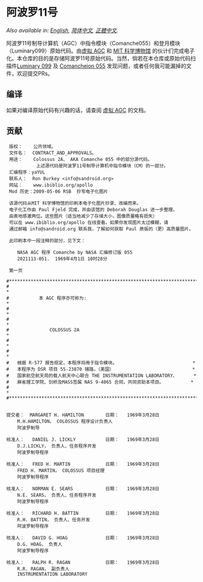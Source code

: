 阿波罗11号
=========

*Also available in: [English](README.md), [简体中文](README.zh_cn.md), [正體中文](README.zh_tw.md).*

阿波罗11号制导计算机（AGC）中指令模块（Comanche055）和登月模块（Luminary099）原始代码。由[虚拟 AGC](http://www.ibiblio.org/apollo/) 和 [MIT 科学博物馆](http://web.mit.edu/museum/) 的伙计们完成电子化。本仓库的目的是存储阿波罗11号原始代码。当然，倘若在本仓库或原始代码扫描件[Luminary 099](http://www.ibiblio.org/apollo/ScansForConversion/Luminary099/) 及 [Comancheion 055](http://www.ibiblio.org/apollo/ScansForConversion/Comanche055/) 发现问题，或者任何我可能漏掉的文件，欢迎提交PRs。

## 编译

如果对编译原始代码有兴趣的话，请查阅 [虚拟 AGC](https://github.com/rburkey2005/virtualagc) 的文档。

## 贡献

     版权：    公共领域。
     文件名：  CONTRACT_AND_APPROVALS。
     用途：    Colossus 2A、 AKA Comanche 055 中的部分源代码。
               上述源代码是阿波罗11号制导计算机中指令模块（CM）的一部分。
     汇编程序：yaYUL
     联系人：  Ron Burkey <info@sandroid.org>
     网站：    www.ibiblio.org/apollo
     Mod 历史：2009-05-06 RSB  抄写电子化图片

     该源代码从MIT 科学博物馆的印刷本电子化图片抄录、改编而来。
     电子化工作由 Paul Fjeld 完成，并由该馆的 Deborah Douglas 进一步整理。
     由衷地感激两位。这些图片（适当地减少了存储大小，图像质量略有损失）
     可以在 www.ibiblio.org/apollo 在线查看。如果你发现图片太过模糊，请
     通过邮箱 info@sandroid.org 联系我，了解如何获取 Paul 原版的（更）高质量图片。

     此印刷本中一段注释的部分，见下文：

        NASA AGC 程序 Comanche by NASA 汇编修订版 055
        2021113-051.  1969年4月1日 10时28分

     第一页

    #************************************************************************
    #                                                                       *
    #           本 AGC 程序亦可称为:                                         *
    #                                                                       *
    #                                                                       *
    #               COLOSSUS 2A                                             *
    #                                                                       *
    #                                                                       *
    #   根据 R-577 报告规定，本程序将用于指令模块。                            *
    #   本程序为 DSR 项目 55-23870 铺路，（美国）                             *
    #   国家航空航天局的载人航天中心联合 THE INSTRUMENTATION LABORATORY、      *
    #   麻省理工学院、剑桥及MASS签属 NAS 9-4065 合同，共同资助本项目。          *
    #                                                                       *
    #************************************************************************


    提交者：  MARGARET H. HAMILTON        日期：   1969年3月28日
        M.H.HAMILTON， COLOSSUS 程序设计负责人
        阿波罗制导

    核准人：   DANIEL J. LICKLY           日期：   1969年3月28日
        D.J.LICKLY， 负责人、任务程序开发
        阿波罗制导程序

    核准人：   FRED H. MARTIN             日期：   1969年3月28日
        FRED H. MARTIN， COLOSSUS 项目经理
        阿波罗制导程序

    核准人：   NORMAN E. SEARS            日期：   1969年3月28日
        N.E. SEARS， 负责人、任务程序开发
        阿波罗制导程序

    核准人：   RICHARD H. BATTIN          日期：   1969年3月28日
        R.H. BATTIN， 负责人、任务开发
        阿波罗制导程序

    核准人：   DAVID G. HOAG              日期：   1969年3月28日
        D.G. HOAG， 负责人
        阿波罗制导程序

    核准人：   RALPH R. RAGAN             日期：   1969年3月28日
        R.R. RAGAN， 副负责人
        INSTRUMENTATION LABORATORY
